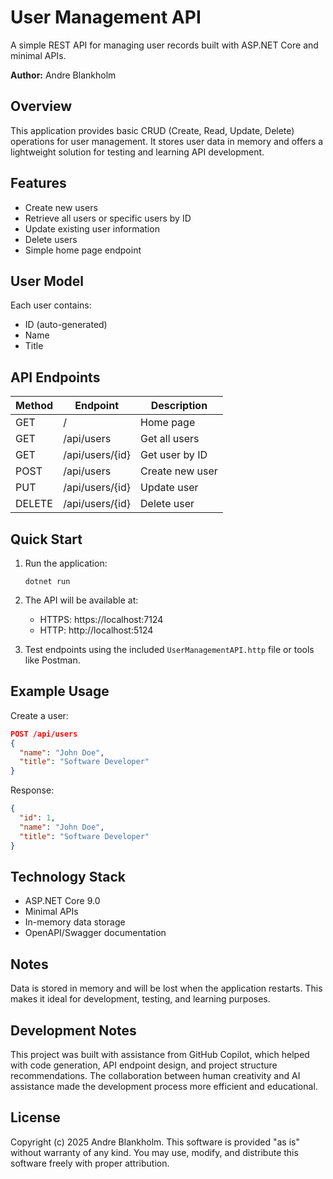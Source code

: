 # User Management API

A simple REST API for managing user records built with ASP.NET Core and minimal APIs.

**Author:** Andre Blankholm

## Overview

This application provides basic CRUD (Create, Read, Update, Delete) operations for user management. It stores user data in memory and offers a lightweight solution for testing and learning API development.

## Features

- Create new users
- Retrieve all users or specific users by ID
- Update existing user information
- Delete users
- Simple home page endpoint

## User Model

Each user contains:
- ID (auto-generated)
- Name
- Title

## API Endpoints

| Method | Endpoint | Description |
|--------|----------|-------------|
| GET | / | Home page |
| GET | /api/users | Get all users |
| GET | /api/users/{id} | Get user by ID |
| POST | /api/users | Create new user |
| PUT | /api/users/{id} | Update user |
| DELETE | /api/users/{id} | Delete user |

## Quick Start

1. Run the application:
   ```
   dotnet run
   ```

2. The API will be available at:
   - HTTPS: https://localhost:7124
   - HTTP: http://localhost:5124

3. Test endpoints using the included `UserManagementAPI.http` file or tools like Postman.

## Example Usage

Create a user:
```json
POST /api/users
{
  "name": "John Doe",
  "title": "Software Developer"
}
```

Response:
```json
{
  "id": 1,
  "name": "John Doe",
  "title": "Software Developer"
}
```

## Technology Stack

- ASP.NET Core 9.0
- Minimal APIs
- In-memory data storage
- OpenAPI/Swagger documentation

## Notes

Data is stored in memory and will be lost when the application restarts. This makes it ideal for development, testing, and learning purposes.

## Development Notes

This project was built with assistance from GitHub Copilot, which helped with code generation, API endpoint design, and project structure recommendations. The collaboration between human creativity and AI assistance made the development process more efficient and educational.

## License

Copyright (c) 2025 Andre Blankholm. This software is provided "as is" without warranty of any kind. You may use, modify, and distribute this software freely with proper attribution.